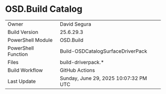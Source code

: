 ﻿# OSD.Build Catalog

| | |
|-|-|
| Owner | David Segura |
| Build Version | 25.6.29.3 |
| PowerShell Module | OSD.Build |
| PowerShell Function | Build-OSDCatalogSurfaceDriverPack |
| Files | build-driverpack.* |
| Build Workflow | GitHub Actions |
| Last Update | Sunday, June 29, 2025 10:07:32 PM UTC |

